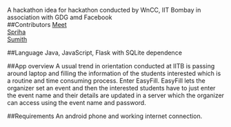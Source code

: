 A hackathon idea for hackathon conducted by WnCC, IIT Bombay in association with GDG amd Facebook<br/>
##Contributors
[Meet](https://github.com/udiboy1209)<br/>
[Spriha](https://github.com/sprihabiswas)<br/>
[Sumith](https://github.com/Sumith1896)<br/>

##Language
Java, JavaScript, Flask with SQLite dependence

##App overview
A usual trend in orientation conducted at IITB is passing around laptop and filling the information of
the students interested which is a routine and time consuming process.
Enter EasyFill.
EasyFill lets the organizer set an event and then the interested students have to just enter the event 
name and their details are updated in a server which the organizer can access using the event name and password.

##Requirements
An android phone and working internet connection.


